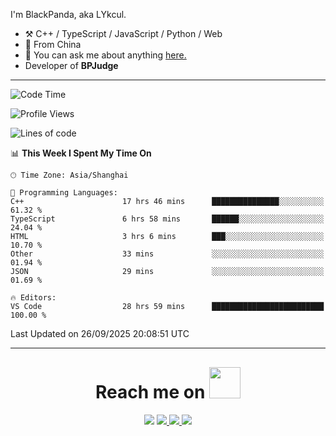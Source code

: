 I'm BlackPanda, aka LYkcul.

-   :hammer_and_pick: C++ / TypeScript / JavaScript / Python / Web
-   :seedling: From China
-   :speech_balloon: You can ask me about anything [here.](https://github.com/LYkcul/LYkcul/issues)
-   Developer of **BPJudge**

---

<!--START_SECTION:waka-->
![Code Time](http://img.shields.io/badge/Code%20Time-1%2C110%20hrs%2046%20mins-blue)

![Profile Views](http://img.shields.io/badge/Profile%20Views-1-blue)

![Lines of code](https://img.shields.io/badge/From%20Hello%20World%20I%27ve%20Written-2.6%20million%20lines%20of%20code-blue)

📊 **This Week I Spent My Time On** 

```text
🕑︎ Time Zone: Asia/Shanghai

💬 Programming Languages: 
C++                      17 hrs 46 mins      ███████████████░░░░░░░░░░   61.32 % 
TypeScript               6 hrs 58 mins       ██████░░░░░░░░░░░░░░░░░░░   24.04 % 
HTML                     3 hrs 6 mins        ███░░░░░░░░░░░░░░░░░░░░░░   10.70 % 
Other                    33 mins             ░░░░░░░░░░░░░░░░░░░░░░░░░   01.94 % 
JSON                     29 mins             ░░░░░░░░░░░░░░░░░░░░░░░░░   01.69 % 

🔥 Editors: 
VS Code                  28 hrs 59 mins      █████████████████████████   100.00 % 
```


 Last Updated on 26/09/2025 20:08:51 UTC
<!--END_SECTION:waka-->

---

<h1 align="center" style="margin-top: 30px;">
    Reach me on 
    <img src="https://media.giphy.com/media/mGcNjsfWAjY5AEZNw6/giphy.gif" width="50">
</h1>

<p align="center">
  <a href="mailto:2490665576@qq.com"><img src="https://img.shields.io/badge/mail-%23D14836.svg?&style=for-the-badge&logo=maildotru&logoColor=white" /></a>
  <a href="/img/wechat.png">
    <img src="https://img.shields.io/badge/-Wechat-green?style=for-the-badge&logo=wechat&logoColor=white">
  </a>
  <a href="https://www.luogu.com.cn/user/486799">
    <img src="https://img.shields.io/badge/-luogu-white?style=for-the-badge&logoColor=white">
  </a>
  <a href="https://github.com/LYkcul">
    <img src="https://img.shields.io/badge/-Github-black?style=for-the-badge&logo=github&logoColor=white">
  </a>
</p>
